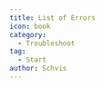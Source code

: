 ```yaml
---
title: List of Errors
icon: book
category:
  - Troubleshoot
tag:
  - Start
author: Schvis
---
```


<AutoCatalog />